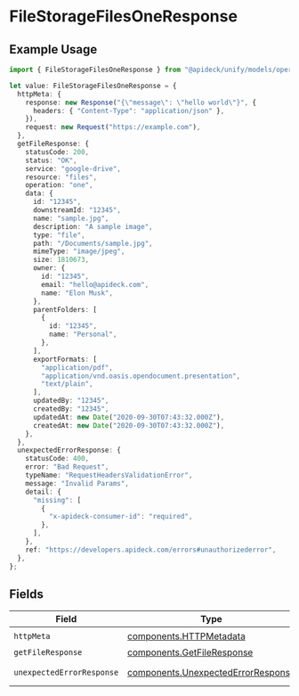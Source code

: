 # FileStorageFilesOneResponse

## Example Usage

```typescript
import { FileStorageFilesOneResponse } from "@apideck/unify/models/operations";

let value: FileStorageFilesOneResponse = {
  httpMeta: {
    response: new Response("{\"message\": \"hello world\"}", {
      headers: { "Content-Type": "application/json" },
    }),
    request: new Request("https://example.com"),
  },
  getFileResponse: {
    statusCode: 200,
    status: "OK",
    service: "google-drive",
    resource: "files",
    operation: "one",
    data: {
      id: "12345",
      downstreamId: "12345",
      name: "sample.jpg",
      description: "A sample image",
      type: "file",
      path: "/Documents/sample.jpg",
      mimeType: "image/jpeg",
      size: 1810673,
      owner: {
        id: "12345",
        email: "hello@apideck.com",
        name: "Elon Musk",
      },
      parentFolders: [
        {
          id: "12345",
          name: "Personal",
        },
      ],
      exportFormats: [
        "application/pdf",
        "application/vnd.oasis.opendocument.presentation",
        "text/plain",
      ],
      updatedBy: "12345",
      createdBy: "12345",
      updatedAt: new Date("2020-09-30T07:43:32.000Z"),
      createdAt: new Date("2020-09-30T07:43:32.000Z"),
    },
  },
  unexpectedErrorResponse: {
    statusCode: 400,
    error: "Bad Request",
    typeName: "RequestHeadersValidationError",
    message: "Invalid Params",
    detail: {
      "missing": [
        {
          "x-apideck-consumer-id": "required",
        },
      ],
    },
    ref: "https://developers.apideck.com/errors#unauthorizederror",
  },
};
```

## Fields

| Field                                                                                    | Type                                                                                     | Required                                                                                 | Description                                                                              |
| ---------------------------------------------------------------------------------------- | ---------------------------------------------------------------------------------------- | ---------------------------------------------------------------------------------------- | ---------------------------------------------------------------------------------------- |
| `httpMeta`                                                                               | [components.HTTPMetadata](../../models/components/httpmetadata.md)                       | :heavy_check_mark:                                                                       | N/A                                                                                      |
| `getFileResponse`                                                                        | [components.GetFileResponse](../../models/components/getfileresponse.md)                 | :heavy_minus_sign:                                                                       | File                                                                                     |
| `unexpectedErrorResponse`                                                                | [components.UnexpectedErrorResponse](../../models/components/unexpectederrorresponse.md) | :heavy_minus_sign:                                                                       | Unexpected error                                                                         |